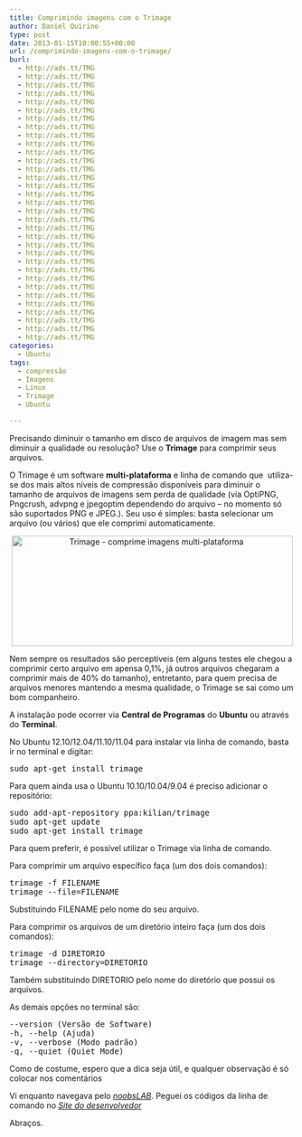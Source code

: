 ```yaml
---
title: Comprimindo imagens com o Trimage
author: Daniel Quirino
type: post
date: 2013-01-15T10:00:55+00:00
url: /comprimindo-imagens-com-o-trimage/
burl:
  - http://ads.tt/TMG
  - http://ads.tt/TMG
  - http://ads.tt/TMG
  - http://ads.tt/TMG
  - http://ads.tt/TMG
  - http://ads.tt/TMG
  - http://ads.tt/TMG
  - http://ads.tt/TMG
  - http://ads.tt/TMG
  - http://ads.tt/TMG
  - http://ads.tt/TMG
  - http://ads.tt/TMG
  - http://ads.tt/TMG
  - http://ads.tt/TMG
  - http://ads.tt/TMG
  - http://ads.tt/TMG
  - http://ads.tt/TMG
  - http://ads.tt/TMG
  - http://ads.tt/TMG
  - http://ads.tt/TMG
  - http://ads.tt/TMG
  - http://ads.tt/TMG
  - http://ads.tt/TMG
  - http://ads.tt/TMG
  - http://ads.tt/TMG
  - http://ads.tt/TMG
  - http://ads.tt/TMG
  - http://ads.tt/TMG
  - http://ads.tt/TMG
  - http://ads.tt/TMG
  - http://ads.tt/TMG
  - http://ads.tt/TMG
  - http://ads.tt/TMG
categories:
  - Ubuntu
tags:
  - compressão
  - Imagens
  - Linux
  - Trimage
  - Ubuntu

---
```

Precisando diminuir o tamanho em disco de arquivos de imagem mas sem diminuir a qualidade ou resolução? Use o **Trimage** para comprimir seus arquivos.

O Trimage é um software **multi-plataforma** e linha de comando que  utiliza-se dos mais altos níveis de compressão disponíveis para diminuir o tamanho de arquivos de imagens sem perda de qualidade (via OptiPNG, Pngcrush, advpng e jpegoptim dependendo do arquivo &#8211; no momento só são suportados PNG e JPEG.). Seu uso é simples: basta selecionar um arquivo (ou vários) que ele comprimi automaticamente.

<p style="text-align: center;">
  <a href="http://www.ubuntero.com.br/?attachment_id=4400" rel="lightbox"><img class="wp-image-4400 aligncenter" title="Trimage - comprime imagens multi-plataforma" alt="Trimage - comprime imagens multi-plataforma" src="http://www.ubuntero.com.br/wp-content/uploads/2013/01/trimage.png" width="497" height="195" /></a>
</p>

Nem sempre os resultados são perceptíveis (em alguns testes ele chegou a comprimir certo arquivo em apensa 0,1%, já outros arquivos chegaram a comprimir mais de 40% do tamanho), entretanto, para quem precisa de arquivos menores mantendo a mesma qualidade, o Trimage se sai como um bom companheiro.

A instalação pode ocorrer via **Central de Programas** do **Ubuntu** ou através do **Terminal**.

No Ubuntu 12.10/12.04/11.10/11.04 para instalar via linha de comando, basta ir no terminal e digitar:

<pre class="brush:shell">sudo apt-get install trimage</pre>

<p class="brush:shell">
  Para quem ainda usa o Ubuntu 10.10/10.04/9.04 é preciso adicionar o repositório:
</p>

<pre class="brush:shell">sudo add-apt-repository ppa:kilian/trimage
sudo apt-get update
sudo apt-get install trimage</pre>

Para quem preferir, é possível utilizar o Trimage via linha de comando.
  
Para comprimir um arquivo específico faça (um dos dois comandos):

<pre class="brush:shell">trimage -f FILENAME
trimage --file=FILENAME</pre>

Substituindo FILENAME pelo nome do seu arquivo.
  
Para comprimir os arquivos de um diretório inteiro faça (um dos dois comandos):

<pre class="brush:shell">trimage -d DIRETORIO
trimage --directory=DIRETORIO</pre>

Também substituindo DIRETORIO pelo nome do diretório que possui os arquivos.
  
As demais opções no terminal são:

<pre class="brush:shell">--version (Versão de Software)
-h, --help (Ajuda)
-v, --verbose (Modo padrão)
-q, --quiet (Quiet Mode)</pre>

Como de costume, espero que a dica seja útil, e qualquer observação é só colocar nos comentários

Vi enquanto navegava pelo _<a href="http://www.noobslab.com/2013/01/trimage-image-compressor-for.html" target="_blank" rel="nofollow">noobsLAB</a>._ Peguei os códigos da linha de comando no _<a href="http://trimage.org/" target="_blank" rel="nofollow">Site do desenvolvedor</a>_

Abraços.
